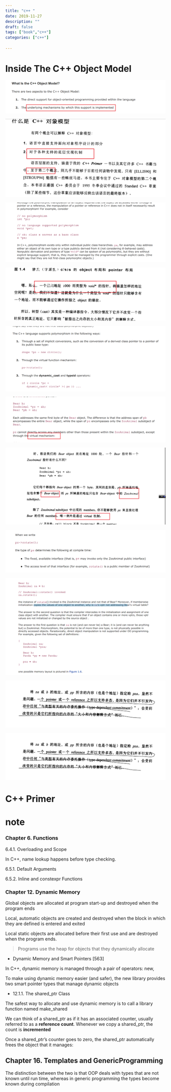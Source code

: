 ```yaml
---
title: "c++ "
date: 2019-11-27
description: ""
draft: false
tags: ["book","c++"]
categories: ["c++"]

---
```


# 



# Inside The C++ Object Model



![image-20201028112433779](../images/image-20201028112433779.png)

![image-20201028113930731](../images/image-20201028113930731.png)





![image-20201028173242552](../images/image-20201028173242552.png)

![image-20201028180509535](../images/image-20201028180509535.png)

![image-20201028173430787](../images/image-20201028173430787.png)

![image-20201028174618481](../images/image-20201028174618481.png)

![image-20201028180835037](../images/image-20201028180835037.png)



![image-20201028175601807](../images/image-20201028175601807.png)





![image-20201028175739421](../images/image-20201028175739421.png)

![image-20201029093913607](../images/image-20201029093913607.png)

![image-20201029093913607](../images/image-20201029093913607.png)

# C++ Primer   





# note

### Chapter 6. Functions  



6.4.1. Overloading and Scope

In C++, name lookup happens before type checking.



6.5.1. Default Arguments  

6.5.2. Inline and constexpr Functions



### Chapter 12. Dynamic Memory  

Global objects are allocated at program start-up and destroyed when the program
ends  



Local, automatic objects are created and destroyed when the block in which
they are defined is entered and exited  



Local static objects are allocated before
their first use and are destroyed when the program ends.  

>Programs use
>the heap for objects that they dynamically allocate  

- Dynamic Memory and Smart Pointers  [563]

In C++, dynamic memory is managed through a pair of operators: new,  

To make using dynamic memory easier (and safer), the new library provides two
smart pointer types that manage dynamic objects  

- 12.1.1. The shared_ptr Class  

The safest way to allocate and use dynamic memory is to call a library function named
make_shared  



We can think of a shared_ptr as if it has an associated counter, usually referred to
as a **reference count**. Whenever we copy a shared_ptr, the count is **incremented**  





Once a shared_ptr’s counter goes to zero, the shared_ptr automatically frees
the object that it manages:  





## Chapter 16. Templates and GenericProgramming

The distinction between the
two is that OOP deals with types that are not known until run time, whereas in
generic programming the types become known during compilation  